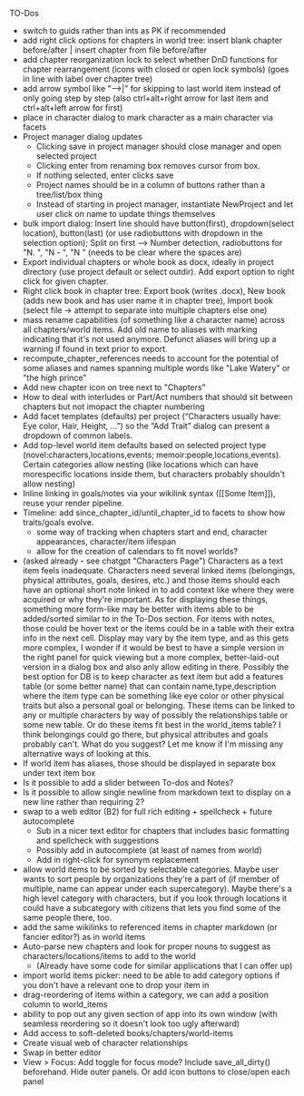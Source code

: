 TO-Dos
* switch to guids rather than ints as PK if recommended
* add right click options for chapters in world tree: insert blank chapter before/after | insert chapter from file before/after
* add chapter reorganization lock to select whether DnD functions for chapter rearrangement (icons with closed or open lock symbols) (goes in line with label over chapter tree)
* add arrow symbol like "-->|" for skipping to last world item instead of only going step by step (also ctrl+alt+right arrow for last item and ctrl+alt+left arrow for first)
* place in character dialog to mark character as a main character via facets
* Project manager dialog updates
  * Clicking save in project manager should close manager and open selected project
  * Clicking enter from renaming box removes cursor from box.
  * If nothing selected, enter clicks save
  * Project names should be in a column of buttons rather than a tree/list/box thing
  * Instead of starting in project manager, instantiate NewProject and let user click on name to update things themselves
* bulk import dialog: Insert line should have button(first), dropdown(select location), button(last) (or use radiobuttons with dropdown in the selection option); Split on first --> Number detection, radiobuttons for "N. ", "N - ", "N " (needs to be clear where the spaces are)
* Export individual chapters or whole book as docx, ideally in project directory (use project default or select outdir). Add export option to right click for given chapter.
* Right click book in chapter tree: Export book (writes .docx), New book (adds new book and has user name it in chapter tree), Import book (select file -> attempt to separate into multiple chapters else one)
* mass rename capabilities (of something like a character name) across all chapters/world items. Add old name to aliases with marking indicating that it's not used anymore. Defunct aliases will bring up a warning if found in text prior to export.
* recompute_chapter_references needs to account for the potential of some aliases and names spanning multiple words like "Lake Watery" or "the high prince"
* Add new chapter icon on tree next to "Chapters"
* How to deal with interludes or Part/Act numbers that should sit between chapters but not imopact the chapter numbering
* Add facet templates (defaults) per project (“Characters usually have: Eye color, Hair, Height, …”) so the “Add Trait” dialog can present a dropdown of common labels.
* Add top-level world item defaults based on selected project type (novel:characters,locations,events; memoir:people,locations,events). Certain categories allow nesting (like locations which can have morespecific locations inside them, but characters probably shouldn't allow nesting)
* Inline linking in goals/notes via your wikilink syntax ([[Some Item]]), reuse your render pipeline.
* Timeline: add since_chapter_id/until_chapter_id to facets to show how traits/goals evolve.
  * some way of tracking when chapters start and end, character appearances, character/item lifespan
  * allow for the creation of calendars to fit novel worlds?
* (asked already - see chatgpt "Characters Page") Characters as a text item feels inadequate. Characters need several linked items (belongings, physical attributes, goals, desires, etc.) and those items should each have an optional short note linked in to add context like where they were acquired or why they're important. As for displaying these things, something more form-like may be better with items able to be added/sorted similar to in the To-Dos section. For items with notes, those could be hover text or the items could be in a table with their extra info in the next cell. Display may vary by the item type, and as this gets more complex, I wonder if it would be best to have a simple version in the right panel for quick viewing but a more complex, better-laid-out version in a dialog box and also anly allow editing in there. Possibly the best option for DB is to keep character as text item but add a features table (or some better name) that can contain name,type,description where the item type can be something like eye color or other physical traits but also a personal goal or belonging. These items can be linked to any or multiple characters by way of possibly the relationships table or some new table. Or do these items fit best in the world_items table? I think belongings could go there, but physical attributes and goals probably can't. What do you suggest? Let me know if I'm missing any alternative ways of looking at this.
* If world item has aliases, those should be displayed in separate box under text item box
* Is it possible to add a slider between To-dos and Notes?
* Is it possible to allow single newline from markdown text to display on a new line rather than requiring 2?
* swap to a web editor (B2) for full rich editing + spellcheck + future autocomplete
    * Sub in a nicer text editor for chapters that includes basic formatting and spellcheck with suggestions
    * Possibly add in autocomplete (at least of names from world)
    * Add in right-click for synonym replacement
* allow world items to be sorted by selectable categories. Maybe user wants to sort people by organizations they're a part of (if member of multiple, name can appear under each supercategory). Maybe there's a high level category with characters, but if you look through locations it could have a subcategory with citizens that lets you find some of the same people there, too.
* add the same wikilinks to referenced items in chapter markdown (or fancier editor?) as in world items
* Auto-parse new chapters and look for proper nouns to suggest as characters/locations/items to add to the world
  * (Already have some code for similar appliications that I can offer up)
* import world items picker: need to be able to add category options if you don't have a relevant one to drop your item in
* drag-reordering of items within a category, we can add a position column to world_items
* ability to pop out any given section of app into its own window (with seamless reordering so it doesn't look too ugly afterward)
* Add access to soft-deleted books/chapters/world-items
* Create visual web of character relationships
* Swap in better editor
* View > Focus: Add toggle for focus mode? Include save_all_dirty() beforehand. Hide outer panels. Or add icon buttons to close/open each panel